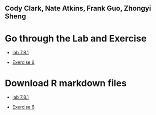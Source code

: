 ## Cody Clark, Nate Atkins, Frank Guo, Zhongyi Sheng


# Go through the Lab and Exercise

- [lab 7.8.1](https://sammyzysheng.github.io/MSBA-TEAM3-ML2-TP1/Lab7.8.1/) 

- [Exercise 6](https://sammyzysheng.github.io/MSBA-TEAM3-ML2-TP1/Exercise6/) 


# Download R markdown files
- [lab 7.8.1](https://sammyzysheng.github.io/MSBA-TEAM3-ML2-TP1/lab7.8.1/7.8.1Lab.Rmd) 

- [Exercise 6](https://sammyzysheng.github.io/MSBA-TEAM3-ML2-TP1/Exercise6/Exercise6.Rmd)



